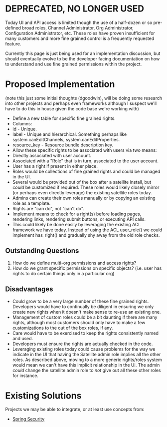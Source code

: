 
# **DEPRECATED, NO LONGER USED**



Today UI and API access is limited though the use of a half-dozen or so pre-defined broad roles, Channel Administrator, Org Administrator, Configuration Administrator, etc. These roles have proven insufficient for many customers and more fine grained control is a frequently requested feature.

Currently this page is just being used for an implementation discussion, but should eventually evolve to be the developer facing documentation on how to understand and use fine grained permissions within the project.
# Proposed Implementation



(note this just some initial thoughts (dgoodwin), will be doing some research into other projects and perhaps even frameworks although I suspect we'll have to do this in house given the code base we're working with)

 * Define a new table for specific fine grained rights.
  * Columns:
   * id - Unique.
   * label - Unique and hierarchical. Something perhaps like system.canEditChannels, system.canEditProperties.
   * resource_key - Resource bundle description key.
 * Allow these specific rights to be associated with users via two means:
  * Directly associated with user account.
  * Associated with a "Role" that is in turn, associated to the user account.
  * User has a right if present in either place.
 * Roles would be collections of fine grained rights and could be managed in the UI.
  * Several would be provided out of the box after a satellite install, but *could* be customized if required. These roles would likely closely mirror (or perhaps even directly leverage) the existing satellite roles today.
  * Admins can create their own roles manually or by copying an existing role as a template.
 * Rights are "can do", not "can't do".
 * Implement means to check for a right(s) before loading pages, rendering links, rendering submit buttons, or executing API calls.
  * This could likely be done easily by leveraging the existing ACL framework we have today. Instead of using the ACL user_role() we could implement has_right() and gradually shy away from the old role checks.
## Outstanding Questions



 1. How do we define multi-org permissions and access rights?
 1. How do we grant specific permissions on specific objects? (i.e. user has rights to do certain things only in a particular org)
## Disadvantages



 * Could grow to be a very large number of these fine grained rights. Developers would have to continually be diligent in ensuring we only create new rights when it doesn't make sense to re-use an existing one.
 * Management of custom roles could be a bit daunting if there are many rights, although most customers should only have to make a few customizations to the out of the box roles, if any.
 * Care would have to be exercised to keep the rights consistently named and used.
 * Developers must ensure the rights are actually checked in the code.
 * Leveraging existing roles today could cause problems for the way we indicate in the UI that having the Satellite admin role implies all the other roles. As described above, moving to a more generic rights/roles system would mean we can't have this implicit relationship in the UI. The admin *could* change the satellite admin role to *not* give out all these other roles for instance.
# Existing Solutions



Projects we may be able to integrate, or at least use concepts from:

 * [Spring Security](http://static.springframework.org/spring-security/site/)

